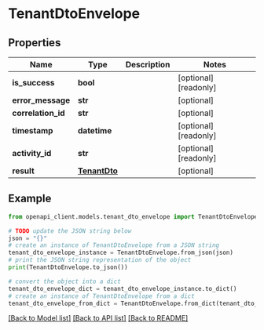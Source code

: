 # TenantDtoEnvelope


## Properties

Name | Type | Description | Notes
------------ | ------------- | ------------- | -------------
**is_success** | **bool** |  | [optional] [readonly] 
**error_message** | **str** |  | [optional] 
**correlation_id** | **str** |  | [optional] 
**timestamp** | **datetime** |  | [optional] [readonly] 
**activity_id** | **str** |  | [optional] [readonly] 
**result** | [**TenantDto**](TenantDto.md) |  | [optional] 

## Example

```python
from openapi_client.models.tenant_dto_envelope import TenantDtoEnvelope

# TODO update the JSON string below
json = "{}"
# create an instance of TenantDtoEnvelope from a JSON string
tenant_dto_envelope_instance = TenantDtoEnvelope.from_json(json)
# print the JSON string representation of the object
print(TenantDtoEnvelope.to_json())

# convert the object into a dict
tenant_dto_envelope_dict = tenant_dto_envelope_instance.to_dict()
# create an instance of TenantDtoEnvelope from a dict
tenant_dto_envelope_from_dict = TenantDtoEnvelope.from_dict(tenant_dto_envelope_dict)
```
[[Back to Model list]](../README.md#documentation-for-models) [[Back to API list]](../README.md#documentation-for-api-endpoints) [[Back to README]](../README.md)


